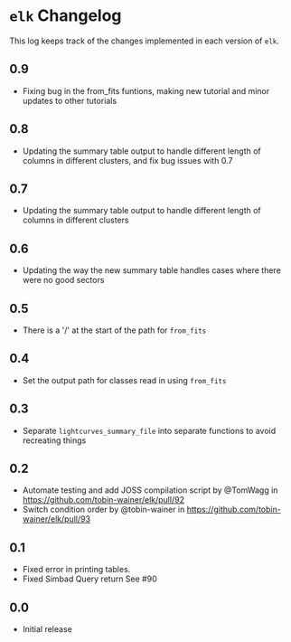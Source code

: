 # `elk` Changelog
This log keeps track of the changes implemented in each version of `elk`.

## 0.9
- Fixing bug in the from_fits funtions, making new tutorial and minor updates to other tutorials

## 0.8
- Updating the summary table output to handle different length of columns in different clusters, and fix bug issues with 0.7

## 0.7 
- Updating the summary table output to handle different length of columns in different clusters 

## 0.6 
- Updating the way the new summary table handles cases where there were no good sectors

## 0.5
- There is a '/' at the start of the path for `from_fits`

## 0.4
- Set the output path for classes read in using `from_fits`

## 0.3
- Separate `lightcurves_summary_file` into separate functions to avoid recreating things

## 0.2
- Automate testing and add JOSS compilation script by @TomWagg in https://github.com/tobin-wainer/elk/pull/92
- Switch condition order by @tobin-wainer in https://github.com/tobin-wainer/elk/pull/93

## 0.1
- Fixed error in printing tables. 
- Fixed Simbad Query return See #90 

## 0.0
- Initial release
